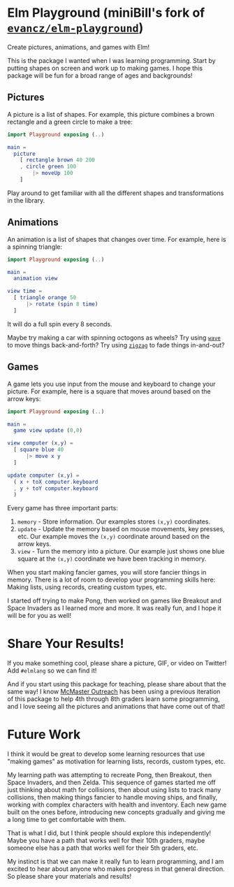 # Elm Playground (miniBill's fork of [`evancz/elm-playground`](https://package.elm-lang.org/packages/evancz/elm-playground))

Create pictures, animations, and games with Elm!

This is the package I wanted when I was learning programming. Start by putting shapes on screen and work up to making games. I hope this package will be fun for a broad range of ages and backgrounds!


## Pictures

A picture is a list of shapes. For example, this picture combines a brown rectangle and a green circle to make a tree:

```elm
import Playground exposing (..)

main =
  picture
    [ rectangle brown 40 200
    , circle green 100
        |> moveUp 100
    ]
```

Play around to get familiar with all the different shapes and transformations in the library.


## Animations

An animation is a list of shapes that changes over time. For example, here is a spinning triangle:

```elm
import Playground exposing (..)

main =
  animation view

view time =
  [ triangle orange 50
      |> rotate (spin 8 time)
  ]
```

It will do a full spin every 8 seconds.

Maybe try making a car with spinning octogons as wheels? Try using [`wave`](https://package.elm-lang.org/packages/miniBill/elm-playground/latest/Playground#wave) to move things back-and-forth? Try using [`zigzag`](https://package.elm-lang.org/packages/miniBill/elm-playground/latest/Playground#zigzag) to fade things in-and-out?


## Games

A game lets you use input from the mouse and keyboard to change your picture. For example, here is a square that moves around based on the arrow keys:

```elm
import Playground exposing (..)

main =
  game view update (0,0)

view computer (x,y) =
  [ square blue 40
      |> move x y
  ]

update computer (x,y) =
  ( x + toX computer.keyboard
  , y + toY computer.keyboard
  )
```

Every game has three important parts:

1. `memory` - Store information. Our examples stores `(x,y)` coordinates.
2. `update` - Update the memory based on mouse movements, key presses, etc. Our example moves the `(x,y)` coordinate around based on the arrow keys.
3. `view` - Turn the memory into a picture. Our example just shows one blue square at the `(x,y)` coordinate we have been tracking in memory.

When you start making fancier games, you will store fancier things in memory. There is a lot of room to develop your programming skills here: Making lists, using records, creating custom types, etc.

I started off trying to make Pong, then worked on games like Breakout and Space Invaders as I learned more and more. It was really fun, and I hope it will be for you as well!


# Share Your Results!

If you make something cool, please share a picture, GIF, or video on Twitter! Add `#elmlang` so we can find it!

And if you start using this package for teaching, please share about that the same way! I know [McMaster Outreach](http://outreach.mcmaster.ca/) has been using a previous iteration of this package to help 4th through 8th graders learn some programming, and I love seeing all the pictures and animations that have come out of that!


# Future Work

I think it would be great to develop some learning resources that use "making games" as motivation for learning lists, records, custom types, etc.

My learning path was attempting to recreate Pong, then Breakout, then Space Invaders, and then Zelda. This sequence of games started me off just thinking about math for collisions, then about using lists to track many collisions, then making things fancier to handle moving ships, and finally, working with complex characters with health and inventory. Each new game built on the ones before, introducing new concepts gradually and giving me a long time to get comfortable with them.

That is what I did, but I think people should explore this independently! Maybe you have a path that works well for their 10th graders, maybe someone else has a path that works well for their 5th graders, etc.

My instinct is that we can make it really fun to learn programming, and I am excited to hear about anyone who makes progress in that general direction. So please share your materials and results!
